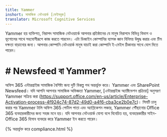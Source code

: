 ```yaml
---
title: Yammer
inshort: সামাজিক নেটওয়ার্ক [ফেইসবুক]
translator: Microsoft Cognitive Services
---
```


Yammer হয় ব্যক্তিগত, নিরাপদ সামাজিক নেটওয়ার্কে আপনার প্রতিষ্ঠানের যে মানুষ নিরাপদে বিভিন্ন বিভাগ ও ভূগোলের সাথে সহযোগীরূপে কাজ করতে পারবেন। এটা ডিজাইন কোম্পানির ব্যাপক জ্ঞান বিনিময় উদ্বুদ্ধ করার এবং টিম দক্ষতা বাড়ানোর জন্য। আপনার কোম্পানি নেটওয়ার্ক মানুষ যাচাই করা কোম্পানি ই-মেইল ঠিকানার সাথে যোগ দিতে পারেন।

# # Newsfeed বা Yammer?
অফিস 365 এন্টারপ্রাইজ সামাজিক বৈশিষ্ট্য জন্য দুটি বিকল্প পথ অন্তর্ভুক্ত করে। Yammer এবং SharePoint Newsfeed। যদি আপনি আপনার সামাজিক অভিজ্ঞতা Yammer, [এন্টারপ্রাইজ অ্যাক্টিভেশন প্রক্রিয়া] অনুসরণ Yammer সক্রিয় করা (https://support.office.com/en-us/article/Enterprise-Activation-process-4f924c74-87d2-49d0-a4f6-cba3ce2b0e7c)। সিমটি চালু করার পর Yammer টালি অফিস 365 পোর্টাল পাতা এবং অ্যাপ্লিকেশন লঞ্চার, Yammer পৌঁছানোর Office 365 ব্যবহারকারীদের জন্য সহজ মনে হয়। যদি আপনার নেটওয়ার্ক যোগ্য বলে বিবেচিত হয়, ব্যবহারকারীর সাইন-Office 365 হিসাব ব্যবহার করে Yammer ইন করতে পারেন।

{% অন্তর্ভুক্ত করে compliance.html %}

